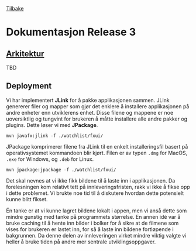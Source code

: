 [ Tilbake ](../../README.md)

# Dokumentasjon Release 3

## [Arkitektur](arkitektur.md)

TBD

## Deployment

Vi har implementert **JLink** for å pakke applikasjonen sammen. JLink genererer filer og mapper som gjør det enklere å installere applikasjonen på andre enheter enn utviklerens enhet. Disse filene og mappene er noe uoversiktlig og tungvint for brukeren å måtte installere alle andre pakker og plugins. Dette løser vi med **JPackage**.

    mvn javafx:jlink -f ./watchlist/fxui/

JPackage komprimerer filene fra JLink til en enkelt installeringsfil basert på operativsystemet kommandoen blir kjørt. Filen er av typen `.dmg` for MacOS, `.exe` for Windows, og `.deb` for Linux.

    mvn jpackage:jpackage -f ./watchlist/fxui/

Det skal nevnes at vi ikke fikk bildene til å laste inn i applikasjonen. Da forelesningen kom relativt tett på innleveringsfristen, rakk vi ikke å fikse opp i dette problemet. Vi brukte noe tid til å diskutere hvordan dette potensielt kunne blitt fikset.

Én tanke er at vi kunne lagret bildene lokalt i appen, men vi anså dette som mindre gunstig med tanke på programmets størrelse. En annen idé var å bruke caching til å hente inn bilder i bolker for å sikre at de filmene som vises for brukeren er lastet inn, for så å laste inn bildene fortløpende i bakgrunnen. Da denne delen av innleveringen virket mindre viktig valgte vi heller å bruke tiden på andre mer sentrale utviklingsoppgaver.
